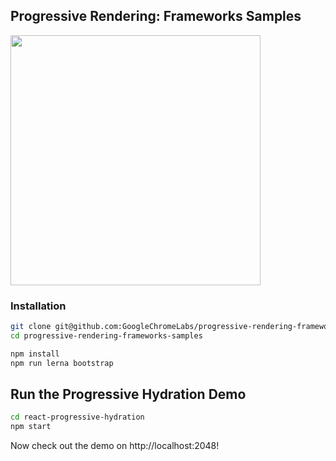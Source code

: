 ## Progressive Rendering: Frameworks Samples

<img src="https://i.imgur.com/TgPqaHf.jpg" width="400">

### Installation

```sh
git clone git@github.com:GoogleChromeLabs/progressive-rendering-frameworks-samples.git
cd progressive-rendering-frameworks-samples

npm install
npm run lerna bootstrap
```

## Run the Progressive Hydration Demo

```sh
cd react-progressive-hydration
npm start
```

Now check out the demo on http://localhost:2048!
